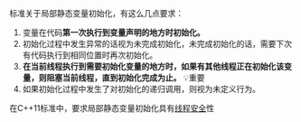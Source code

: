 标准关于局部静态变量初始化，有这么几点要求：

1. 变量在代码**第一次执行到变量声明的地方时初始化。**
2. 初始化过程中发生异常的话视为未完成初始化，未完成初始化的话，需要下次有代码执行到相同位置时再次初始化。
3. **在当前线程执行到需要初始化变量的地方时，如果有其他线程正在初始化该变量，则阻塞当前线程，直到初始化完成为止。**   💡重要
4. 如果初始化过程中发生了对初始化的递归调用，则视为未定义行为。

在C++11标准中，要求局部静态变量初始化具有[线程安全](https://so.csdn.net/so/search?q=%E7%BA%BF%E7%A8%8B%E5%AE%89%E5%85%A8&spm=1001.2101.3001.7020)性